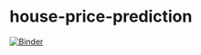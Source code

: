 # house-price-prediction
[![Binder](https://mybinder.org/badge_logo.svg)](https://mybinder.org/v2/gh/Pariajay123/house-price-prediction/https://github.com/Pariajay123/house-price-prediction)
